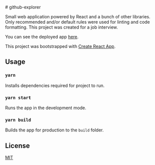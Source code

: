 # github-explorer

Small web application powered by React and a bunch of other libraries. Only recommended and/or default rules were used for linting and code formatting. This project was created for a job interview.

You can see the deployed app [here](https://vetrovec.github.io/github-explorer/).

This project was bootstrapped with [Create React App](https://github.com/facebook/create-react-app).

## Usage

### `yarn`

Installs dependencies required for project to run.<br />

### `yarn start`

Runs the app in the development mode.<br />

### `yarn build`

Builds the app for production to the `build` folder.<br />

## License

[MIT](LICENSE)
